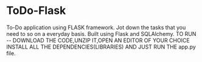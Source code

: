 # ToDo-Flask
To-Do application using FLASK framework.
Jot down the tasks that you need to so on a everyday basis.
Built using Flask and SQLAlchemy.
TO RUN -- DOWNLOAD THE CODE,UNZIP IT,OPEN AN EDITOR OF YOUR CHOICE INSTALL ALL THE DEPENDENCIES(LIBRARIES) AND JUST RUN THE app.py file.
